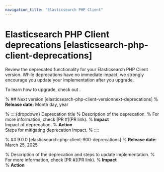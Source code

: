 ```yaml
---
navigation_title: "Elasticsearch PHP Client"
---
```


# Elasticsearch PHP Client deprecations [elasticsearch-php-client-deprecations]
Review the deprecated functionality for your Elasticsearch PHP Client version. While deprecations have no immediate impact, we strongly encourage you update your implementation after you upgrade.

To learn how to upgrade, check out <uprade docs>.

% ## Next version [elasticsearch-php-client-versionnext-deprecations]
% **Release date:** Month day, year

% ::::{dropdown} Deprecation title
% Description of the deprecation.
% For more information, check [PR #](PR link).
% **Impact**<br> Impact of deprecation. 
% **Action**<br> Steps for mitigating deprecation impact.
% ::::

% ## 9.0.0 [elasticsearch-php-client-900-deprecations]
% **Release date:** March 25, 2025

% Description of the deprecation and steps to update implementation.
% For more information, check [PR #](PR link).
% **Impact**<br>
% **Action**<br>
